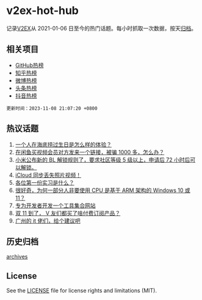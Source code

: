 # v2ex-hot-hub

 记录[V2EX](https://www.v2ex.com/)从 2021-01-06 日至今的热门话题。每小时抓取一次数据，按天[归档](archives)。
 
 ## 相关项目

- [GitHub热榜](https://github.com/it985/github-hot-hub)
- [知乎热榜](https://github.com/it985/zhihu-hot-hub)
- [微博热榜](https://github.com/it985/weibo-hot-hub)
- [头条热榜](https://github.com/it985/toutiao-hot-hub)
- [抖音热榜](https://github.com/it985/douyin-hot-hub)


 `更新时间：2023-11-08 21:07:20 +0800`

## 热议话题

1. [一个人在海底捞过生日是怎么样的体验？](https://www.v2ex.com/t/989704)
1. [在闲鱼买视频会员对方发来一个链接，被骗 1000 多，怎么办？](https://www.v2ex.com/t/989888)
1. [小米公布新的 BL 解锁规则了，要求社区等级 5 级以上，申请后 72 小时后可以解锁。](https://www.v2ex.com/t/989944)
1. [iCloud 同步丢失照片视频！](https://www.v2ex.com/t/989794)
1. [各位第一份实习是什么？](https://www.v2ex.com/t/989743)
1. [很好奇，为何一部分人非要使用 CPU 是基于 ARM 架构的 Windows 10 或 11？](https://www.v2ex.com/t/989698)
1. [专为开发者开发一个工具集合网站](https://www.v2ex.com/t/989720)
1. [双 11 到了， V 友们都买了啥付费订阅产品？](https://www.v2ex.com/t/989828)
1. [广州的 it 佬们，给个建议吧](https://www.v2ex.com/t/989733)

## 历史归档

[archives](archives)

## License

See the [LICENSE](LICENSE) file for license rights and limitations (MIT).
